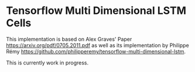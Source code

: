 # Tensorflow Multi Dimensional LSTM Cells

This implementation is based on Alex Graves' Paper https://arxiv.org/pdf/0705.2011.pdf as well as its implementation by Philippe Rémy https://github.com/philipperemy/tensorflow-multi-dimensional-lstm.

This is currently work in progress.
